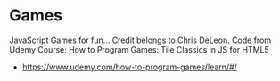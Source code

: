 # Games
JavaScript Games for fun...
Credit belongs to Chris DeLeon.
Code from Udemy Course:  How to Program Games: Tile Classics in JS for HTML5
  - https://www.udemy.com/how-to-program-games/learn/#/
